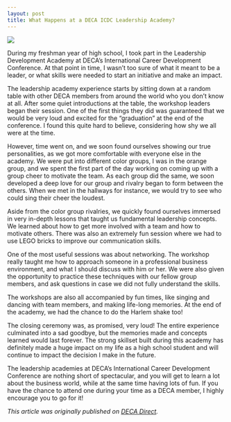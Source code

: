 ```yaml
---
layout: post
title: What Happens at a DECA ICDC Leadership Academy?
---
```


![](http://www.decadirect.org/wp-content/uploads/data-import/06/06f4d708f6e41b217f07971612b46b06-lda.jpg)

During my freshman year of high school, I took part in the Leadership Development Academy at DECA’s International Career Development Conference. At that point in time, I wasn’t too sure of what it meant to be a leader, or what skills were needed to start an initiative and make an impact.

<!--excerpt-->

The leadership academy experience starts by sitting down at a random table with other DECA members from around the world who you don’t know at all. After some quiet introductions at the table, the workshop leaders began their session. One of the first things they did was guaranteed that we would be very loud and excited for the “graduation” at the end of the conference. I found this quite hard to believe, considering how shy we all were at the time.

However, time went on, and we soon found ourselves showing our true personalities, as we got more comfortable with everyone else in the academy. We were put into different color groups, I was in the orange group, and we spent the first part of the day working on coming up with a group cheer to motivate the team. As each group did the same, we soon developed a deep love for our group and rivalry began to form between the others. When we met in the hallways for instance, we would try to see who could sing their cheer the loudest.

Aside from the color group rivalries, we quickly found ourselves immersed in very in-depth lessons that taught us fundamental leadership concepts. We learned about how to get more involved with a team and how to motivate others. There was also an extremely fun session where we had to use LEGO bricks to improve our communication skills.

One of the most useful sessions was about networking. The workshop really taught me how to approach someone in a professional business environment, and what I should discuss with him or her. We were also given the opportunity to practice these techniques with our fellow group members, and ask questions in case we did not fully understand the skills.

The workshops are also all accompanied by fun times, like singing and dancing with team members, and making life-long memories. At the end of the academy, we had the chance to do the Harlem shake too!

The closing ceremony was, as promised, very loud! The entire experience culminated into a sad goodbye, but the memories made and concepts learned would last forever. The strong skillset built during this academy has definitely made a huge impact on my life as a high school student and will continue to impact the decision I make in the future.

The leadership academies at DECA’s International Career Development Conference are nothing short of spectacular, and you will get to learn a lot about the business world, while at the same time having lots of fun. If you have the chance to attend one during your time as a DECA member, I highly encourage you to go for it!

*This article was originally published on [DECA Direct](http://www.decadirect.org/January-2015/What-Happens-at-a-DECAICDC-Leadership-Academy/).*
